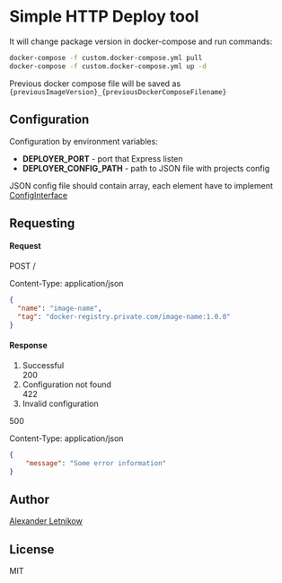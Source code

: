 # Simple HTTP Deploy tool
It will change package version in docker-compose and run commands:
```bash
docker-compose -f custom.docker-compose.yml pull
docker-compose -f custom.docker-compose.yml up -d
```
Previous docker compose file will be saved as `{previousImageVersion}_{previousDockerComposeFilename}`

## Configuration
Configuration by environment variables:
- **DEPLOYER_PORT** - port that Express listen
- **DEPLOYER_CONFIG_PATH** - path to JSON file with projects config

JSON config file should contain array, each element have to implement [ConfigInterface](src/ConfigInterface.ts)

## Requesting

#### Request
POST / 

Content-Type: application/json

```json
{
  "name": "image-name",
  "tag": "docker-registry.private.com/image-name:1.0.0"
}
```

#### Response
1. Successful  
200
2. Configuration not found  
422
3. Invalid configuration 

500

Content-Type: application/json

```json
{
    "message": "Some error information"
}
```

## Author
[Alexander <horat1us> Letnikow](mailto:reclamme@gmail.com)

## License
MIT